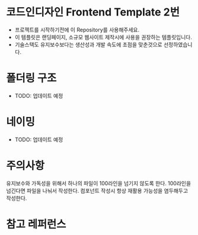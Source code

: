# 코드인디자인 Frontend Template 2번

- 프로젝트를 시작하기전에 이 Repository를 사용해주세요.
- 이 템플릿은 랜딩페이지, 소규모 웹사이트 제작시에 사용을 권장하는 템플릿입니다.
- 기술스택도 유지보수보다는 생산성과 개발 속도에 초점을 맞춘것으로 선정하였습니다.

# 폴더링 구조

- TODO: 업데이트 예정

# 네이밍

- TODO: 업데이트 예정

# 주의사항

유지보수와 가독성을 위해서 하나의 파일이 100라인을 넘기지 않도록 한다.
100라인을 넘긴다면 파일을 나눠서 작성한다.
컴포넌트 작성시 항상 재활용 가능성을 염두해두고 작성한다.

# 참고 레퍼런스
